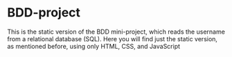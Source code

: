 # BDD-project

This is the static version of the BDD mini-project, which reads the username from a relational database (SQL). Here you will find just the static version, as mentioned before, using only HTML, CSS, and JavaScript
